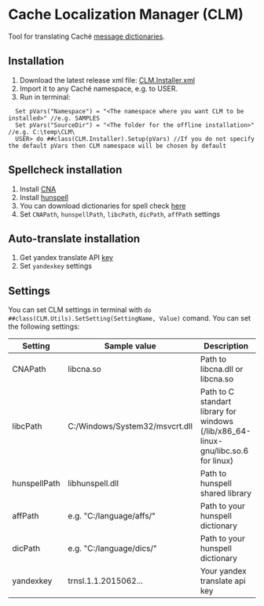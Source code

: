 # Cache Localization Manager (CLM)
Tool for translating Caché [message dictionaries](http://docs.intersystems.com/cache20152/csp/docbook/DocBook.UI.Page.cls?KEY=GZAP_localization#GZAP_C196068).

## Installation

1. Download the latest release xml file: [CLM.Installer.xml](https://github.com/intersystems-ru/cache-localization-manager/releases/)
2. Import it to any Caché namespace, e.g. to USER.
3. Run in terminal:
```
  Set pVars("Namespace") = "<The namespace where you want CLM to be installed>" //e.g. SAMPLES
  Set pVars("SourceDir") = "<The folder for the offline installation>"          //e.g. C:\temp\CLM\
  USER> do ##class(CLM.Installer).Setup(pVars) //If you do not specify the default pVars then CLM namespace will be chosen by default
```


## Spellcheck installation

1. Install [CNA](https://github.com/intersystems-ru/cna)
2. Install [hunspell](http://hunspell.sourceforge.net/)
3. You can download dictionaries for spell check [here](https://drive.google.com/open?id=0B67IDZK3qoXJNDkySUxWNXY4dWM)
4. Set `CNAPath`, `hunspellPath`, `libcPath`, `dicPath`, `affPath` settings

## Auto-translate installation

1. Get yandex translate API [key](https://tech.yandex.com/translate/)
2. Set `yandexkey` settings


## Settings

You can set CLM settings in terminal with `do ##class(CLM.Utils).SetSetting(SettingName, Value)` comand.
You can set the following settings:

| Setting      | Sample value                    | Description                                                                       |
|--------------|---------------------------------|---------------------------------------------------------------------------------- |
| CNAPath      | libcna.so                       | Path to libcna.dll or libcna.so                                                   |
| libcPath     | C:/Windows/System32/msvcrt.dll  | Path to C standart library for windows (/lib/x86_64-linux-gnu/libc.so.6 for linux)|
| hunspellPath | libhunspell.dll                 | Path to hunspell shared library                                                   |
| affPath      | e.g. "C:/language/affs/"        | Path to your hunspell dictionary                                                  |
| dicPath      | e.g. "C:/language/dics/"        | Path to your hunspell dictionary                                                  |
| yandexkey    | trnsl.1.1.2015062...            | Your yandex translate api key                                                     |

